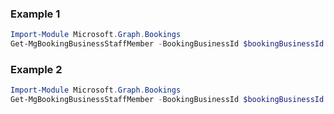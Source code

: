### Example 1
```powershell
Import-Module Microsoft.Graph.Bookings
Get-MgBookingBusinessStaffMember -BookingBusinessId $bookingBusinessId
```
### Example 2
```powershell
Import-Module Microsoft.Graph.Bookings
Get-MgBookingBusinessStaffMember -BookingBusinessId $bookingBusinessId -BookingStaffMemberBaseId $bookingStaffMemberBaseId
```
